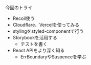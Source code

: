 今回のトライ

- Recoil使う
- Cloudflare、Vercelを使ってみる
- stylingをstyled-componentで行う
- Storybookを活用する
    - テストを書く
- React APIをより深く知る
    - ErrBoundaryやSuspenceを学ぶ
